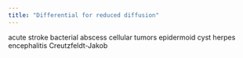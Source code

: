 ```yaml
---
title: "Differential for reduced diffusion"
---
```

acute stroke
bacterial abscess
cellular tumors
epidermoid cyst
herpes encephalitis
Creutzfeldt-Jakob

